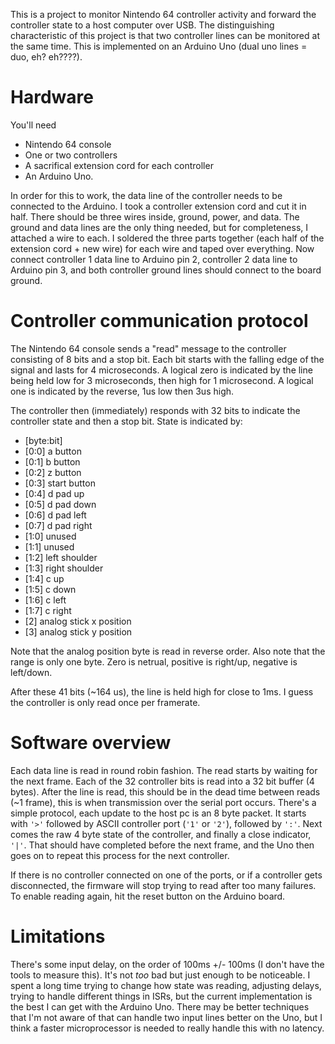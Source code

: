 This is a project to monitor Nintendo 64 controller activity and forward the controller state to a host computer over USB. The distinguishing characteristic of this project is that two controller lines can be monitored at the same time. This is implemented on an Arduino Uno (dual uno lines = duo, eh? eh????).

# Hardware

You'll need

- Nintendo 64 console
- One or two controllers
- A sacrifical extension cord for each controller
- An Arduino Uno.

In order for this to work, the data line of the controller needs to be connected to the Arduino. I took a controller extension cord and cut it in half. There should be three wires inside, ground, power, and data. The ground and data lines are the only thing needed, but for completeness, I attached a wire to each. I soldered the three parts together (each half of the extension cord + new wire) for each wire and taped over everything. Now connect controller 1 data line to Arduino pin 2, controller 2 data line to Arduino pin 3, and both controller ground lines should connect to the board ground.

# Controller communication protocol

The Nintendo 64 console sends a "read" message to the controller consisting of 8 bits and a stop bit. Each bit starts with the falling edge of the signal and lasts for 4 microseconds. A logical zero is indicated by the line being held low for 3 microseconds, then high for 1 microsecond. A logical one is indicated by the reverse, 1us low then 3us high.

The controller then (immediately) responds with 32 bits to indicate the controller state and then a stop bit. State is indicated by:

- [byte:bit]
- [0:0] a button
- [0:1] b button
- [0:2] z button
- [0:3] start button
- [0:4] d pad up
- [0:5] d pad down
- [0:6] d pad left
- [0:7] d pad right
- [1:0] unused
- [1:1] unused
- [1:2] left shoulder
- [1:3] right shoulder
- [1:4] c up
- [1:5] c down
- [1:6] c left
- [1:7] c right
- [2] analog stick x position
- [3] analog stick y position

Note that the analog position byte is read in reverse order. Also note that the range is only one byte. Zero is netrual, positive is right/up, negative is left/down.

After these 41 bits (~164 us), the line is held high for close to 1ms. I guess the controller is only read once per framerate.

# Software overview

Each data line is read in round robin fashion. The read starts by waiting for the next frame. Each of the 32 controller bits is read into a 32 bit buffer (4 bytes). After the line is read, this should be in the dead time between reads (~1 frame), this is when transmission over the serial port occurs. There's a simple protocol, each update to the host pc is an 8 byte packet. It starts with `'>'` followed by ASCII controller port (`'1'` or `'2'`), followed by `':'`. Next comes the raw 4 byte state of the controller, and finally a close indicator, `'|'`. That should have completed before the next frame, and the Uno then goes on to repeat this process for the next controller.

If there is no controller connected on one of the ports, or if a controller gets disconnected, the firmware will stop trying to read after too many failures. To enable reading again, hit the reset button on the Arduino board.

# Limitations

There's some input delay, on the order of 100ms +/- 100ms (I don't have the tools to measure this). It's not *too* bad but just enough to be noticeable. I spent a long time trying to change how state was reading, adjusting delays, trying to handle different things in ISRs, but the current implementation is the best I can get with the Arduino Uno. There may be better techniques that I'm not aware of that can handle two input lines better on the Uno, but I think a faster microprocessor is needed to really handle this with no latency.